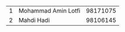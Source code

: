<table>
  <tr>
    <td>1</td>
    <td>Mohammad Amin Lotfi</td>
    <td>98171075</td>
  </tr>
  <tr>
    <td>2</td>
    <td>Mahdi Hadi</td>
    <td>98106145</td>
  </tr>
</table>
